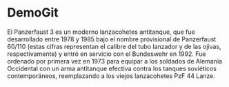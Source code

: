 # DemoGit
El Panzerfaust 3 es un moderno lanzacohetes antitanque, que fue desarrollado entre 1978 y 1985 bajo el nombre provisional de Panzerfaust 60/110 (estas cifras representan el calibre del tubo lanzador y de las ojivas, respectivamente) y entró en servicio con el Bundeswehr en 1992. Fue ordenado por primera vez en 1973 para equipar a los soldados de Alemania Occidental con un arma antitanque efectiva contra los tanques soviéticos contemporáneos, reemplazando a los viejos lanzacohetes PzF 44 Lanze.